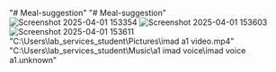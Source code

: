 "# Meal-suggestion" 
"# Meal-suggestion" 
![Screenshot 2025-04-01 153354](https://github.com/user-attachments/assets/51b7140d-be64-4a31-ab0e-ddd4f4877be2)
![Screenshot 2025-04-01 153603](https://github.com/user-attachments/assets/bd78958c-4837-4d39-a1e5-39db031d1dbe)
![Screenshot 2025-04-01 153611](https://github.com/user-attachments/assets/c1d69163-4b75-4564-a67f-f96469363660)
"C:\Users\lab_services_student\Pictures\imad a1 video.mp4"
"C:\Users\lab_services_student\Music\a1 imad voice\imad voice a1.unknown"
